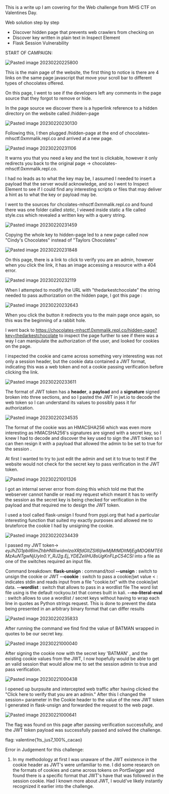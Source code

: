 This is a write up I am covering for the Web challenge from MHS CTF on Valentines Day.

Web solution step by step
* Discover hidden page that prevents web crawlers from checking on
* Discover key written in plain text in Inspect Element
* Flask Session Vulnerability



START OF CAMPAIGN: 


![Pasted image 20230220225800](https://user-images.githubusercontent.com/125948172/220257538-bd241865-6442-4245-af61-2ac20f09facf.png)


 This is the main page of the website, the first thing to notice is there are 4 links on the same page javascript that move your scroll bar to different types of chocolates offered.

On this page, I went to see if the developers left any comments in the page source that they forgot to remove or hide.


In the page source we discover there is a hyperlink reference to a hidden directory on the website called /hidden-page
 
 

![Pasted image 20230220230130](https://user-images.githubusercontent.com/125948172/220257675-ca55f8d5-39bf-4a83-8b02-aee0152bff4c.png)



Following this, I then plugged /hidden-page at the end of chocolates-mhsctf.0xmmalik.repl.co and arrived at a new page. 



![Pasted image 20230220231106](https://user-images.githubusercontent.com/125948172/220257694-bf86594c-8a15-42ea-9879-89b064440a44.png)


It warns you that you need a key and the text is clickable, however it only redirects you back to the original page -> chocolates-mhsctf.0xmmalik.repl.co.

I had no leads as to what the key may be, I assumed I needed to insert a payload that the server would acknowledge, and so I went to Inspect Element to see if I could find any interesting scripts or files that may deliver a hint as to what the key or payload may be. 





I went to the sources for chcolates-mhsctf.0xmmalik.repl.co and found there was one folder called *static*, I viewed inside static a file called style.css which revealed a written key with a query string. 




![Pasted image 20230220231459](https://user-images.githubusercontent.com/125948172/220257731-150d7480-b17f-401e-bae3-05d343e9e151.png)



Copying the whole key to hidden-page led to a new page called now "Cindy's Chocolates" instead of "Taylors Chocolates"





![Pasted image 20230220231848](https://user-images.githubusercontent.com/125948172/220257751-0b3761b7-20da-44d6-8576-476bf52fd8ee.png)




On this page, there is a link to click to verify you are an admin, however when you click the link, it has an image accessing a resource with a 404 error. 


![Pasted image 20230220232119](https://user-images.githubusercontent.com/125948172/220257788-5c167ac0-c5cb-40c3-890e-e4e29b69ee0c.png)



When I attempted to modify the URL with "thedarkestchocolate" the string needed to pass authorization on the hidden page, I got this page :


![Pasted image 20230220232643](https://user-images.githubusercontent.com/125948172/220257809-6255a1f5-d225-4fee-99aa-cd73ed073626.png)



When you click the button it redirects you to the main page once again, so this was the beginning of a rabbit hole.


I went back to https://chocolates-mhsctf.0xmmalik.repl.co/hidden-page?key=thedarkestchocolate
to inspect the page further to see if there was a way I can manipulate the authorization of the user, and looked for cookies on the page. 


I inspected the cookie and came across something very interesting was not only a session header, but the cookie data contained a JWT format, indicating this was a web token and not a cookie passing verification before clicking the link. 



![Pasted image 20230220233611](https://user-images.githubusercontent.com/125948172/220257855-db21edbc-0a16-4a73-bf9e-549516ac174f.png)



The format of JWT token has a **header**, a **payload** and a **signature** signed broken into three sections, and so I pasted the JWT in jwt.io to decode the web token so I can understand its values to possibly pass it for authorization. 





![Pasted image 20230220234535](https://user-images.githubusercontent.com/125948172/220257911-f52424f5-3691-439d-8d8c-7d124df86ffc.png)



The format of the cookie was an HMACSHA256 which was even more interesting as HMACSHA256's signatures are signed with a secret key, so I knew I had to decode and discover the key used to sign the JWT token so I can then resign it with a payload that allowed the admin to be set to true for the session .

At first I wanted to try to just edit the admin and set it to true to test if the website would not check for the secret key to pass verification in the JWT token.





![Pasted image 20230221001326](https://user-images.githubusercontent.com/125948172/220257943-816394c7-f8ea-4362-b436-0c7111a5b0d5.png)


 I got an internal server error from doing this which told me that the webserver cannot handle or read my request which meant it has to verify the session as the secret key is being checked for verification in the payload and that required me to design the JWT token. 



I used a tool called flask-unsign I found from pypi.org that had a particular interesting function that suited my exactly purposes and allowed me to bruteforce the cookie I had by unsigning the cookie.




![Pasted image 20230220234439](https://user-images.githubusercontent.com/125948172/220257973-23e7e338-5e98-4fd5-80f7-ade1c98407ed.png)

I passed my JWT token-> *eyJhZG1pbiI6ImZhbHNlIiwidmlzaXRfdGltZSI6IjIwMjMtMDItMjEgMDQ6MTE6MzAuNTgwNjUyIn0.Y_RJ2g.Ej_YDEZeliHU8sUgKnFLpC54CSI*   into a file as one of the switches required an input file.

Command breakdown:
**flask-unsign** : command/tool
**--unsign** : switch to unsign the cookie or JWT
**--cookie** : switch to pass a cookie/jwt value
< : indicates stdin and reads input from a file  "cookie.txt" with the cookie/jwt data. 
**--wordlist** : switch that allows to pass in a wordlist file
The word list file using is the default rockyou.txt that comes built in kali.
**--no-literal-eval** : switch allows to use a wordlist / secret keys without having to wrap each line in quotes as Python strings request. This is done to prevent the data being presented in an arbitrary binary format that can differ results



![Pasted image 20230220235833](https://user-images.githubusercontent.com/125948172/220258021-d4659fa8-6e06-4c02-afca-3781618a102c.png)



After running the command we find find the value of BATMAN wrapped in quotes to be our secret key.




![Pasted image 20230221000040](https://user-images.githubusercontent.com/125948172/220258048-73510b0c-5bcc-4b6b-9324-0c1a79fe0d4c.png)



After signing the cookie now with the secret key 'BATMAN' , and the existing cookie values from the JWT, I now hopefully would be able to get an valid  session that would allow me to set the session  admin to true and pass verification.


![Pasted image 20230221000438](https://user-images.githubusercontent.com/125948172/220258147-88236cdd-b72c-4203-a4ca-f20be59ff9b1.png)




I opened up burpsuite and intercepted web traffic after having clicked the "Click here to verify that you are an admin." After this I changed the session= parameter in the Cookie header to the value of the new JWT token I generated in flask-unsign and forwarded the request to the web page.





![Pasted image 20230221000641](https://user-images.githubusercontent.com/125948172/220258180-84181108-67ab-4d5f-aee5-7252a0f272ae.png)


The flag was found on this page after passing verification successfully, and the JWT token payload was successfully passed and solved the challenge. 

flag: valentine{1ts_jus7_100%_cacao}


Error in Judgement for this challenge:
1. In my methodology at first I was unaware of the JWT existence in the cookie header as JWT's were unfamiliar to me. I did some research on the formats of cookies and came across tokens on PortSwigger and found there is a specific format that JWT's have that was followed in the session cookie. Had I known more about JWT, I would've likely instantly recognized it earlier into the challenge.




